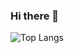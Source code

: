 ### Hi there 👋

![Top Langs](https://github-readme-stats.vercel.app/api/top-langs/?username=PlatonSterh&theme=tokyonight)
